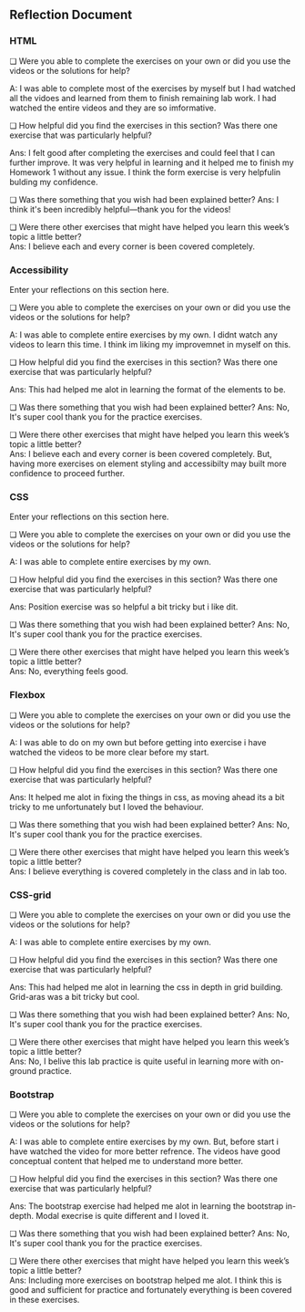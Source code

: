 ## Reflection Document

### HTML

❏ Were you able to complete the exercises on your own or did you use the
videos or the solutions for help?

A: I was able to complete most of the exercises by myself but I had watched all the vidoes and learned from them to finish remaining lab work. I had watched the entire videos and they are so imformative.

❏ How helpful did you find the exercises in this section? Was there one
exercise that was particularly helpful?

Ans: I felt good after completing the exercises and could feel that I can further improve. It was very helpful in learning and it helped me to finish my Homework 1 without any issue. I think the form exercise is very helpfulin bulding my confidence.

❏ Was there something that you wish had been explained better?
Ans: I think it's been incredibly helpful—thank you for the videos!

❏ Were there other exercises that might have helped you learn this week’s
topic a little better?  
Ans: I believe each and every corner is been covered completely.

### Accessibility

Enter your reflections on this section here.

❏ Were you able to complete the exercises on your own or did you use the
videos or the solutions for help?

A: I was able to complete entire exercises by my own. I didnt watch any videos to learn this time. I think im liking my improvemnet in myself on this.

❏ How helpful did you find the exercises in this section? Was there one
exercise that was particularly helpful?

Ans: This had helped me alot in learning the format of the elements to be.

❏ Was there something that you wish had been explained better?
Ans: No, It's super cool thank you for the practice exercises.

❏ Were there other exercises that might have helped you learn this week’s
topic a little better?  
Ans: I believe each and every corner is been covered completely. But, having more exercises on element styling and accessibilty may built more confidence to proceed further.

### CSS

Enter your reflections on this section here.

❏ Were you able to complete the exercises on your own or did you use the
videos or the solutions for help?

A: I was able to complete entire exercises by my own.

❏ How helpful did you find the exercises in this section? Was there one
exercise that was particularly helpful?

Ans: Position exercise was so helpful a bit tricky but i like dit.

❏ Was there something that you wish had been explained better?
Ans: No, It's super cool thank you for the practice exercises.

❏ Were there other exercises that might have helped you learn this week’s
topic a little better?  
Ans: No, everything feels good.

### Flexbox

❏ Were you able to complete the exercises on your own or did you use the
videos or the solutions for help?

A: I was able to do on my own but before getting into exercise i have watched the videos to be more clear before my start.

❏ How helpful did you find the exercises in this section? Was there one
exercise that was particularly helpful?

Ans: It helped me alot in fixing the things in css, as moving ahead its a bit tricky to me unfortunately but I loved the behaviour.

❏ Was there something that you wish had been explained better?
Ans: No, It's super cool thank you for the practice exercises.

❏ Were there other exercises that might have helped you learn this week’s
topic a little better?  
Ans: I believe everything is covered completely in the class and in lab too.

### CSS-grid

❏ Were you able to complete the exercises on your own or did you use the
videos or the solutions for help?

A: I was able to complete entire exercises by my own.

❏ How helpful did you find the exercises in this section? Was there one
exercise that was particularly helpful?

Ans: This had helped me alot in learning the css in depth in grid building. Grid-aras was a bit tricky but cool.

❏ Was there something that you wish had been explained better?
Ans: No, It's super cool thank you for the practice exercises.

❏ Were there other exercises that might have helped you learn this week’s
topic a little better?  
Ans: No, I belive this lab practice is quite useful in learning more with on-ground practice.

### Bootstrap

❏ Were you able to complete the exercises on your own or did you use the
videos or the solutions for help?

A: I was able to complete entire exercises by my own. But, before start i have watched the video for more better refrence.
The videos have good conceptual content that helped me to understand more better.

❏ How helpful did you find the exercises in this section? Was there one
exercise that was particularly helpful?

Ans: The bootstrap exercise had helped me alot in learning the bootstrap in-depth. Modal execrise is quite different and I loved it.

❏ Was there something that you wish had been explained better?
Ans: No, It's super cool thank you for the practice exercises.

❏ Were there other exercises that might have helped you learn this week’s
topic a little better?  
Ans: Including more exercises on bootstrap helped me alot. I think this is good and sufficient for practice and fortunately everything is been covered in these exercises.

